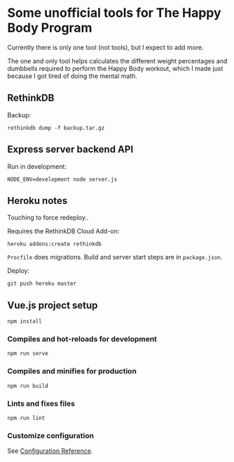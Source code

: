 # Some unofficial tools for The Happy Body Program

Currently there is only one tool (not tools), but I expect to add more.

The one and only tool helps calculates the different weight percentages and dumbbells required to perform the Happy Body workout, which I made just because I got tired of doing the mental math.

## RethinkDB

Backup:

```
rethinkdb dump -f backup.tar.gz
```

## Express server backend API

Run in development:

```
NODE_ENV=development node server.js
```

## Heroku notes

Touching to force redeploy..

Requires the RethinkDB Cloud Add-on:

```
heroku addons:create rethinkdb
```

`Procfile` does migrations. Build and server start steps are in `package.json`.

Deploy:

```
git push heroku master
```

## Vue.js project setup

```
npm install
```

### Compiles and hot-reloads for development

```
npm run serve
```

### Compiles and minifies for production

```
npm run build
```

### Lints and fixes files

```
npm run lint
```

### Customize configuration

See [Configuration Reference](https://cli.vuejs.org/config/).
